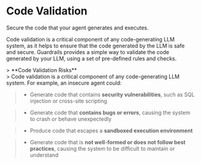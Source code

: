 # Code Validation

<div class='subtitle'>
Secure the code that your agent generates and executes.
</div>

Code validation is a critical component of any code-generating LLM system, as it helps to ensure that the code generated by the LLM is safe and secure. Guardrails provides a simple way to validate the code generated by your LLM, using a set of pre-defined rules and checks.

<div class='risks'/>
> **Code Validation Risks**<br/>
> Code validation is a critical component of any code-generating LLM system. For example, an insecure agent could:

> * Generate code that contains **security vulnerabilities**, such as SQL injection or cross-site scripting

> * Generate code that **contains bugs or errors**, causing the system to crash or behave unexpectedly

> * Produce code that escapes a **sandboxed execution environment**

> * Generate code that is **not well-formed or does not follow best practices**, causing the system to be difficult to maintain or understand
